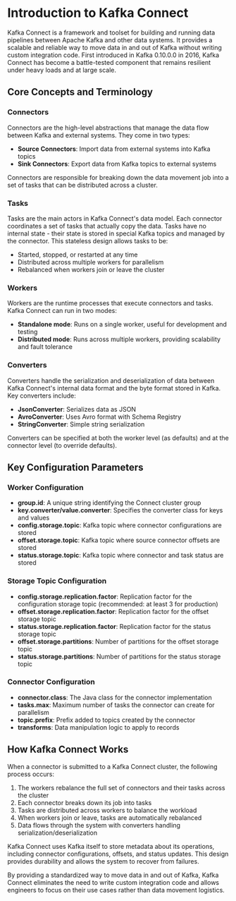 # Introduction to Kafka Connect

Kafka Connect is a framework and toolset for building and running data pipelines between Apache Kafka and other data systems. It provides a scalable and reliable way to move data in and out of Kafka without writing custom integration code. First introduced in Kafka 0.10.0.0 in 2016, Kafka Connect has become a battle-tested component that remains resilient under heavy loads and at large scale.

## Core Concepts and Terminology

### Connectors
Connectors are the high-level abstractions that manage the data flow between Kafka and external systems. They come in two types:

- **Source Connectors**: Import data from external systems into Kafka topics
- **Sink Connectors**: Export data from Kafka topics to external systems

Connectors are responsible for breaking down the data movement job into a set of tasks that can be distributed across a cluster.

### Tasks
Tasks are the main actors in Kafka Connect's data model. Each connector coordinates a set of tasks that actually copy the data. Tasks have no internal state - their state is stored in special Kafka topics and managed by the connector. This stateless design allows tasks to be:

- Started, stopped, or restarted at any time
- Distributed across multiple workers for parallelism  
- Rebalanced when workers join or leave the cluster

### Workers
Workers are the runtime processes that execute connectors and tasks. Kafka Connect can run in two modes:

- **Standalone mode**: Runs on a single worker, useful for development and testing
- **Distributed mode**: Runs across multiple workers, providing scalability and fault tolerance

### Converters
Converters handle the serialization and deserialization of data between Kafka Connect's internal data format and the byte format stored in Kafka. Key converters include:

- **JsonConverter**: Serializes data as JSON
- **AvroConverter**: Uses Avro format with Schema Registry
- **StringConverter**: Simple string serialization

Converters can be specified at both the worker level (as defaults) and at the connector level (to override defaults).

## Key Configuration Parameters

### Worker Configuration
- **group.id**: A unique string identifying the Connect cluster group
- **key.converter/value.converter**: Specifies the converter class for keys and values
- **config.storage.topic**: Kafka topic where connector configurations are stored
- **offset.storage.topic**: Kafka topic where source connector offsets are stored
- **status.storage.topic**: Kafka topic where connector and task status are stored

### Storage Topic Configuration
- **config.storage.replication.factor**: Replication factor for the configuration storage topic (recommended: at least 3 for production)
- **offset.storage.replication.factor**: Replication factor for the offset storage topic
- **status.storage.replication.factor**: Replication factor for the status storage topic
- **offset.storage.partitions**: Number of partitions for the offset storage topic
- **status.storage.partitions**: Number of partitions for the status storage topic

### Connector Configuration
- **connector.class**: The Java class for the connector implementation
- **tasks.max**: Maximum number of tasks the connector can create for parallelism
- **topic.prefix**: Prefix added to topics created by the connector
- **transforms**: Data manipulation logic to apply to records

## How Kafka Connect Works

When a connector is submitted to a Kafka Connect cluster, the following process occurs:

1. The workers rebalance the full set of connectors and their tasks across the cluster
2. Each connector breaks down its job into tasks
3. Tasks are distributed across workers to balance the workload
4. When workers join or leave, tasks are automatically rebalanced
5. Data flows through the system with converters handling serialization/deserialization

Kafka Connect uses Kafka itself to store metadata about its operations, including connector configurations, offsets, and status updates. This design provides durability and allows the system to recover from failures.

By providing a standardized way to move data in and out of Kafka, Kafka Connect eliminates the need to write custom integration code and allows engineers to focus on their use cases rather than data movement logistics.
